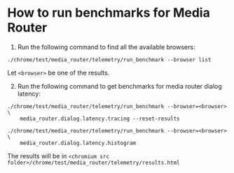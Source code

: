 <!-- Copyright 2016 The Chromium Authors. All rights reserved.
     Use of this source code is governed by a BSD-style license that can be
     found in the LICENSE file.
-->

# How to run benchmarks for Media Router
1. Run the following command to find all the available browsers:

```shell
./chrome/test/media_router/telemetry/run_benchmark --browser list
```

Let `<browser>` be one of the results.

2. Run the following command to get benchmarks for media router dialog latency:

```shell
./chrome/test/media_router/telemetry/run_benchmark --browser=<browser> \
    media_router.dialog.latency.tracing --reset-results

./chrome/test/media_router/telemetry/run_benchmark --browser=<browser> \
    media_router.dialog.latency.histogram
```

The results will be in
`<chromium src folder>/chrome/test/media_router/telemetry/results.html`

